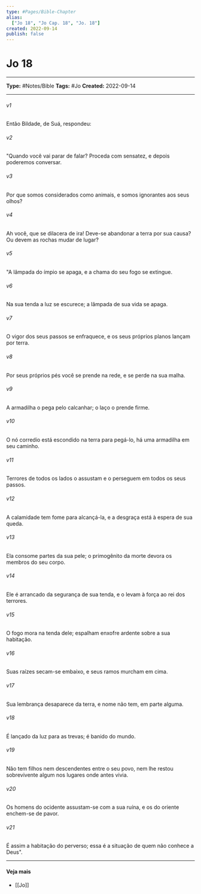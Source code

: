 ```yaml
---
type: #Pages/Bible-Chapter
alias:
  ["Jo 18", "Jo Cap. 18", "Jo. 18"]
created: 2022-09-14
publish: false
---
```


# Jo 18

---

**Type:** #Notes/Bible
**Tags:** #Jo
**Created:** 2022-09-14

---

###### v1
Então Bildade, de Suá, respondeu:
###### v2
"Quando você vai parar de falar? Proceda com sensatez, e depois poderemos conversar.
###### v3
Por que somos considerados como animais, e somos ignorantes aos seus olhos?
###### v4
Ah você, que se dilacera de ira! Deve-se abandonar a terra por sua causa? Ou devem as rochas mudar de lugar?
###### v5
"A lâmpada do ímpio se apaga, e a chama do seu fogo se extingue.
###### v6
Na sua tenda a luz se escurece; a lâmpada de sua vida se apaga.
###### v7
O vigor dos seus passos se enfraquece, e os seus próprios planos lançam por terra.
###### v8
Por seus próprios pés você se prende na rede, e se perde na sua malha.
###### v9
A armadilha o pega pelo calcanhar; o laço o prende firme.
###### v10
O nó corredio está escondido na terra para pegá-lo, há uma armadilha em seu caminho.
###### v11
Terrores de todos os lados o assustam e o perseguem em todos os seus passos.
###### v12
A calamidade tem fome para alcançá-la, e a desgraça está à espera de sua queda.
###### v13
Ela consome partes da sua pele; o primogênito da morte devora os membros do seu corpo.
###### v14
Ele é arrancado da segurança de sua tenda, e o levam à força ao rei dos terrores.
###### v15
O fogo mora na tenda dele; espalham enxofre ardente sobre a sua habitação.
###### v16
Suas raízes secam-se embaixo, e seus ramos murcham em cima.
###### v17
Sua lembrança desaparece da terra, e nome não tem, em parte alguma.
###### v18
É lançado da luz para as trevas; é banido do mundo.
###### v19
Não tem filhos nem descendentes entre o seu povo, nem lhe restou sobrevivente algum nos lugares onde antes vivia.
###### v20
Os homens do ocidente assustam-se com a sua ruína, e os do oriente enchem-se de pavor.
###### v21
É assim a habitação do perverso; essa é a situação de quem não conhece a Deus".


---

#### Veja mais

- [[Jo]]
